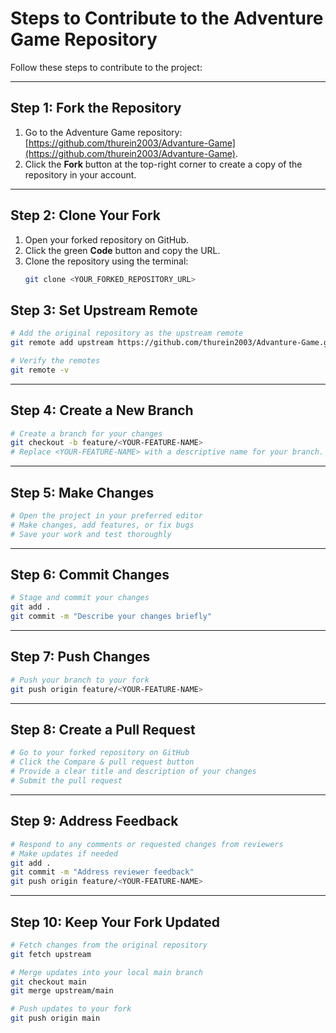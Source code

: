 # Steps to Contribute to the Adventure Game Repository

Follow these steps to contribute to the project:

---

## Step 1: Fork the Repository
1. Go to the Adventure Game repository:  
   [https://github.com/thurein2003/Advanture-Game](https://github.com/thurein2003/Advanture-Game).
2. Click the **Fork** button at the top-right corner to create a copy of the repository in your account.

---

## Step 2: Clone Your Fork
1. Open your forked repository on GitHub.
2. Click the green **Code** button and copy the URL.
3. Clone the repository using the terminal:
   ```bash
   git clone <YOUR_FORKED_REPOSITORY_URL>
   
## Step 3: Set Upstream Remote

```bash
# Add the original repository as the upstream remote
git remote add upstream https://github.com/thurein2003/Advanture-Game.git

# Verify the remotes
git remote -v
```

---

## Step 4: Create a New Branch

```bash
# Create a branch for your changes
git checkout -b feature/<YOUR-FEATURE-NAME>
# Replace <YOUR-FEATURE-NAME> with a descriptive name for your branch.
```

---

## Step 5: Make Changes

```bash
# Open the project in your preferred editor
# Make changes, add features, or fix bugs
# Save your work and test thoroughly
```

---

## Step 6: Commit Changes

```bash
# Stage and commit your changes
git add .
git commit -m "Describe your changes briefly"
```

---

## Step 7: Push Changes

```bash
# Push your branch to your fork
git push origin feature/<YOUR-FEATURE-NAME>
```

---

## Step 8: Create a Pull Request

```bash
# Go to your forked repository on GitHub
# Click the Compare & pull request button
# Provide a clear title and description of your changes
# Submit the pull request
```

---

## Step 9: Address Feedback

```bash
# Respond to any comments or requested changes from reviewers
# Make updates if needed
git add .
git commit -m "Address reviewer feedback"
git push origin feature/<YOUR-FEATURE-NAME>
```

---

## Step 10: Keep Your Fork Updated

```bash
# Fetch changes from the original repository
git fetch upstream

# Merge updates into your local main branch
git checkout main
git merge upstream/main

# Push updates to your fork
git push origin main
```
